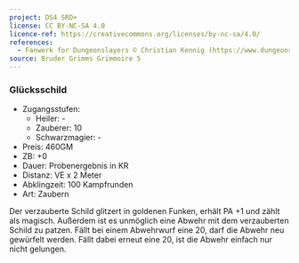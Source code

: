 ```yaml
---
project: DS4 SRD+
license: CC BY-NC-SA 4.0
licence-ref: https://creativecommons.org/licenses/by-nc-sa/4.0/
references: 
  - Fanwerk for Dungeonslayers © Christian Kennig (https://www.dungeonslayers.net/)
source: Bruder Grimms Grimmoire 5
---
```


### Glücksschild

- Zugangsstufen:
  - Heiler: -
  - Zauberer: 10
  - Schwarzmagier: -
- Preis: 460GM
- ZB: +0
- Dauer: Probenergebnis in KR
- Distanz: VE x 2 Meter
- Abklingzeit: 100 Kampfrunden
- Art: Zaubern

Der verzauberte Schild glitzert in goldenen Funken, erhält PA +1 und zählt als magisch. Außerdem ist es unmöglich eine Abwehr mit dem verzauberten Schild zu patzen. Fällt bei einem Abwehrwurf eine 20, darf die Abwehr neu gewürfelt werden. Fällt dabei erneut eine 20, ist die Abwehr einfach nur nicht gelungen.

